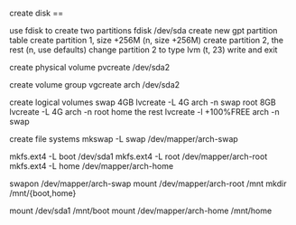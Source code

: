 

create disk ==

use fdisk to create two partitions
fdisk /dev/sda
create new gpt partition table
create partition 1, size +256M (n, size +256M)
create partition 2, the rest (n, use defaults)
change partition 2 to type lvm (t, 23)
write and exit

create physical volume
pvcreate /dev/sda2

create volume group
vgcreate arch /dev/sda2

create logical volumes
swap 4GB
lvcreate -L 4G arch -n swap
root 8GB
lvcreate -L 4G arch -n root
home the rest
lvcreate -l +100%FREE arch -n swap

create file systems
mkswap -L swap /dev/mapper/arch-swap

mkfs.ext4 -L boot /dev/sda1
mkfs.ext4 -L root /dev/mapper/arch-root
mkfs.ext4 -L home /dev/mapper/arch-home

swapon /dev/mapper/arch-swap
mount /dev/mapper/arch-root /mnt
mkdir /mnt/{boot,home}

mount /dev/sda1 /mnt/boot
mount /dev/mapper/arch-home /mnt/home


